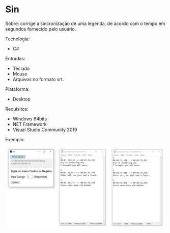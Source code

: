 # Sin

Sobre: corrige a sincronização de uma legenda, de acordo com o tempo em segundos fornecido pelo usuário.

Tecnologia: 
  - C#

Entradas: 
  - Teclado
  - Mouse
  - Arquivos no formato srt.

Plataforma: 
  - Desktop

Requisitos: 
  - Windows 64bits
  - NET Framework
  - Visual Studio Community 2019

Exemplo:

![ ](https://raw.githubusercontent.com/RenatoEstecio/Sin/main/Sin/Sin%5BCodigo%5D/Sin/ScreenShot.jpg)
